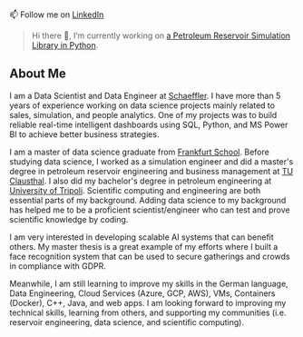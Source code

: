 📫 Follow me on [LinkedIn](https://www.linkedin.com/in/zakariya-abugrin/)

> Hi there 👋, I’m currently working on [a Petroleum Reservoir Simulation Library in Python](https://github.com/zakgrin/reservoirflow).

## About Me

I am a Data Scientist and Data Engineer at [Schaeffler](https://www.linkedin.com/company/schaeffler/mycompany/verification/). I have more than 5 years of experience working on data science projects mainly related to sales, simulation, and people analytics. One of my projects was to build reliable real-time intelligent dashboards using SQL, Python, and MS Power BI to achieve better business strategies.

I am a master of data science graduate from [Frankfurt School](https://www.frankfurt-school.de/home). Before studying data science, I worked as a simulation engineer and did a master's degree in petroleum reservoir engineering and business management at [TU Clausthal](https://www.tu-clausthal.de/). I also did my bachelor's degree in petroleum engineering at [University of Tripoli](https://uot.edu.ly/index.php?lang=en). Scientific computing and engineering are both essential parts of my background. Adding data science to my background has helped me to be a proficient scientist/engineer who can test and prove scientific knowledge by coding. 

I am very interested in developing scalable AI systems that can benefit others. My master thesis is a great example of my efforts where I built a face recognition system that can be used to secure gatherings and crowds in compliance with GDPR. 

Meanwhile, I am still learning to improve my skills in the German language, Data Engineering, Cloud Services (Azure, GCP, AWS), VMs, Containers (Docker), C++, Java, and web apps. I am looking forward to improving my technical skills, learning from others, and supporting my communities (i.e. reservoir engineering, data science, and scientific computing).

<!--
**zakgrin/zakgrin** is a ✨ _special_ ✨ repository because its `README.md` (this file) appears on your GitHub profile.

Here are some ideas to get you started:

- 🔭 I’m currently working on ...
- 🌱 I’m currently learning ...
- 👯 I’m looking to collaborate on ...
- 🤔 I’m looking for help with ...
- 💬 Ask me about ...
- 📫 How to reach me: ...
- 😄 Pronouns: ...
- ⚡ Fun fact: ...
-->
